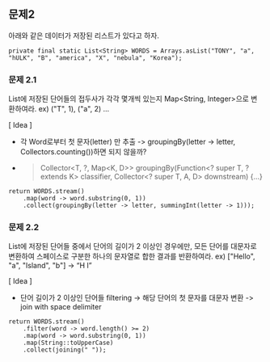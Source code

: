 ## 문제2

아래와 같은 데이터가 저장된 리스트가 있다고 하자.
```
private final static List<String> WORDS = Arrays.asList("TONY", "a", "hULK", "B", "america", "X", "nebula", "Korea");
```



### 문제 2.1
List에 저장된 단어들의 접두사가 각각 몇개씩 있는지 Map<String, Integer>으로 변환하여라.
ex) ("T", 1), ("a", 2) ...

[ Idea ]
- 각 Word로부터 첫 문자(letter) 만 추출 -> groupingBy(letter -> letter, Collectors.counting())하면 되지 않을까?
- > Collector<T, ?, Map<K, D>> groupingBy(Function<? super T, ? extends K> classifier, Collector<? super T, A, D> downstream) {...}

```
return WORDS.stream()
    .map(word -> word.substring(0, 1))
    .collect(groupingBy(letter -> letter, summingInt(letter -> 1)));
```


### 문제 2.2
List에 저장된 단어들 중에서 단어의 길이가 2 이상인 경우에만, 모든 단어를 대문자로 변환하여 스페이스로 구분한 하나의 문자열로 합한 결과를 반환하여라.
ex) ["Hello", "a", "Island", "b"] -> “H I”

[ Idea ]
- 단어 길이가 2 이상인 단어들 filtering -> 해당 단어의 첫 문자를 대문자 변환 -> join with space delimiter

```
return WORDS.stream()
    .filter(word -> word.length() >= 2)
    .map(word -> word.substring(0, 1))
    .map(String::toUpperCase)
    .collect(joining(" "));
```